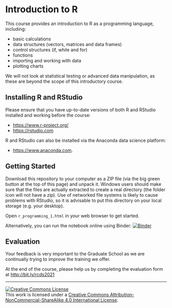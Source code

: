 # Introduction to R

This course provides an introduction to R as a programming language, including:

- basic calculations
- data structures (vectors, matrices and data frames)
- control structures (if, while and for)
- functions
- importing and working with data
- plotting charts

We will not look at statistical testing or advanced data manipulation, as these are beyond the scope of this introductory course.


## Installing R and RStudio

Please ensure that you have up-to-date versions of both R and RStudio installed and working before the course:                                              
* https://www.r-project.org/
* https://rstudio.com

R and RStudio can also be installed via the Anaconda data science platform:
* https://www.anaconda.com.


## Getting Started

Download this repository to your computer as a ZIP file (via the big green button at the top of this page) and unpack it. Windows users should make sure that the files are actually extracted to create a real directory (the folder icon will not have a zip). Use of networked file systems is likely to cause problems with RStudio, so it is advisable to put this directory on your local storage (e.g. your desktop).

Open `r_programming_1.html` in your web browser to get started.

Alternatively, you can run the notebook online using Binder: [![Binder](https://mybinder.org/badge_logo.svg)](https://mybinder.org/v2/gh/johnpinney/r_programming/master?urlpath=rstudio)



## Evaluation

Your feedback is very important to the Graduate School as we are continually trying to improve the training we offer.

At the end of the course, please help us by completing the evaluation form at
http://bit.ly/rcds2021


<hr>
<a rel="license" href="http://creativecommons.org/licenses/by-nc-sa/4.0/"><img alt="Creative Commons License" style="border-width:0" src="https://i.creativecommons.org/l/by-nc-sa/4.0/80x15.png" /></a><br />This work is licensed under a <a rel="license" href="http://creativecommons.org/licenses/by-nc-sa/4.0/">Creative Commons Attribution-NonCommercial-ShareAlike 4.0 International License</a>.
